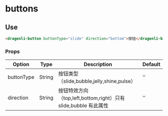# buttons

## Use

```html
<dragenli-button buttonType="slide" direction="bottom">按钮</dragenli-button>
```

### Props

| Option     | Type   | Description                                                     | Default |
| ---------- | ------ | --------------------------------------------------------------- | ------- |
| buttonType | String | 按钮类型（slide,bubble,jelly,shine,pulse）                      | ''      |
| direction  | String | 按钮特效方向（top,left,bottom,right）只有 slide,bubble 有此属性 | ''      |
